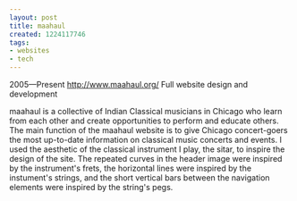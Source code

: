 ```yaml
---
layout: post
title: maahaul
created: 1224117746
tags:
- websites
- tech
---
```

2005—Present
http://www.maahaul.org/
Full website design and development

maahaul is a collective of Indian Classical musicians in Chicago who learn from each other and create opportunities to perform and educate others. The main function of the maahaul website is to give Chicago concert-goers the most up-to-date information on classical music concerts and events. I used the aesthetic of the classical instrument I play, the sitar, to inspire the design of the site. The repeated curves in the header image were inspired by the instrument's frets, the horizontal lines were inspired by the instument's strings, and the short vertical bars between the navigation elements were inspired by the string's pegs.

